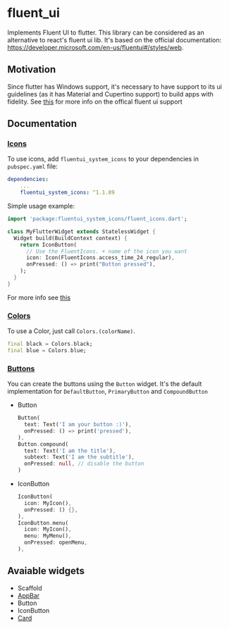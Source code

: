 # fluent_ui

Implements Fluent UI to flutter. This library can be considered as an alternative to react's fluent ui lib. It's based on the official documentation: https://developer.microsoft.com/en-us/fluentui#/styles/web.

## Motivation

Since flutter has Windows support, it's necessary to have support to its ui guidelines (as it has Material and Cupertino support) to build apps with fidelity.
See [this](https://github.com/flutter/flutter/issues/46481) for more info on the offical fluent ui support

## Documentation
### [Icons](https://developer.microsoft.com/en-us/fluentui#/styles/web/icons#available-icons)
To use icons, add `fluentui_system_icons` to your dependencies in `pubspec.yaml` file:

```yaml
dependencies:
    ...
    fluentui_system_icons: ^1.1.89
```

Simple usage example:

```dart
import 'package:fluentui_system_icons/fluent_icons.dart';

class MyFlutterWidget extends StatelessWidget {
  Widget build(BuildContext context) {
    return IconButton(
      // Use the FluentIcons. + name of the icon you want
      icon: Icon(FluentIcons.access_time_24_regular),
      onPressed: () => print("Button pressed"),
    );
  }
}
```

For more info see [this](https://pub.dev/packages/fluentui_system_icons)

### [Colors](https://developer.microsoft.com/en-us/fluentui#/styles/web/colors/)
To use a Color, just call `Colors.(colorName)`.

```dart
final black = Colors.black;
final blue = Colors.blue;
```

### [Buttons](https://developer.microsoft.com/en-us/fluentui#/controls/web/button) 
You can create the buttons using the `Button` widget. It's the default implementation for `DefaultButton`, `PrimaryButton` and `CompoundButton`
- Button
  ```dart
  Button(
    text: Text('I am your button :)'),
    onPressed: () => print('pressed'),
  ),
  Button.compound(
    text: Text('I am the title'),
    subtext: Text('I am the subtitle'),
    onPressed: null, // disable the button
  )
  ```
- IconButton
  ```dart
  IconButton(
    icon: MyIcon(),
    onPressed: () {},
  ),
  IconButton.menu(
    icon: MyIcon(),
    menu: MyMenu(),
    onPressed: openMenu,
  ),
  ```

## Avaiable widgets
- Scaffold
- [AppBar](https://developer.microsoft.com/en-us/fluentui#/controls/android/topappbar)
- Button
- IconButton
- [Card](https://developer.microsoft.com/en-us/fluentui#/controls/web/modal)